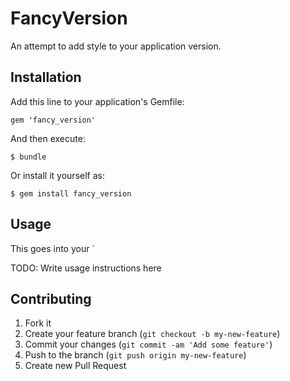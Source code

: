 # FancyVersion

An attempt to add style to your application version.

## Installation

Add this line to your application's Gemfile:

    gem 'fancy_version'

And then execute:

    $ bundle

Or install it yourself as:

    $ gem install fancy_version

## Usage

This goes into your `

TODO: Write usage instructions here

## Contributing

1. Fork it
2. Create your feature branch (`git checkout -b my-new-feature`)
3. Commit your changes (`git commit -am 'Add some feature'`)
4. Push to the branch (`git push origin my-new-feature`)
5. Create new Pull Request
